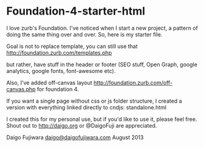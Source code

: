 Foundation-4-starter-html
=========================

I love zurb's Foundation. I've noticed when I start a new project, a pattern of doing the same thing over and over.
So, here is my starter file.

Goal is not to replace template, you can still use that 
http://foundation.zurb.com/templates.php

but rather, have stuff in the header or footer (SEO stuff, Open Graph, google analytics, google fonts, font-awesome etc).

Also, I've added off-canvas layout 
http://foundation.zurb.com/off-canvas.php
for foundation 4.

If you want a single page without css or js folder structure, I created a version with everything linked directly to cndjs: standalone.html

I created this for my personal use, but if you'd like to use it, please feel free. 
Shout out to http://daigo.org or @DaigoFuji are appreciated.


Daigo Fujiwara
daigo@daigofujiwara.com
August 2013
